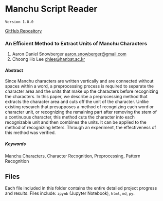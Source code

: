# Manchu Script Reader

`Version 1.0.0`

[GitHub Repository](https://github.com/jekkilekki/learning-opencv/tree/main/project-manchu)

### An Efficient Method to Extract Units of Manchu Characters

1. Aaron Daniel Snowberger [aaron.snowberger@gmail.com](mailto:aaron.snowberger@gmail.com)
2. Choong Ho Lee [chlee@hanbat.ac.kr](mailto:chlee@hanbat.ac.kr)

#### Abstract

Since Manchu characters are written vertically and are connected without spaces within a word, a preprocessing
process is required to separate the character area and the units that make up the characters before recognizing the
characters. In this paper, we describe a preprocessing method that extracts the character area and cuts off the unit of the character. Unlike existing research that presupposes a method of recognizing each word or character unit, or recognizing the remaining part after removing the stem of a continuous character, this method cuts the character into each recognizable unit and then combines the units. It can be applied to the method of recognizing letters. Through an experiment, the effectiveness of this method was verified.

##### Keywords

[Manchu Characters](https://en.wikipedia.org/wiki/Manchu_alphabet), Character Recognition, Preprocessing, Pattern Recognition

## Files

Each file included in this folder contains the entire detailed project progress and results.
Files include: `ipynb` (Jupyter Notebook), `html`, `md`, `py`.
